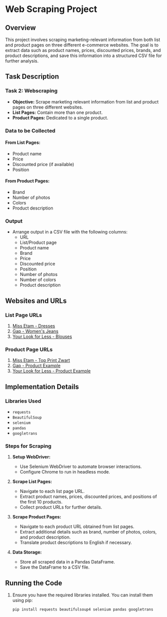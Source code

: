 # Web Scraping Project

## Overview

This project involves scraping marketing-relevant information from both list and product pages on three different e-commerce websites. The goal is to extract data such as product names, prices, discounted prices, brands, and product descriptions, and save this information into a structured CSV file for further analysis.

## Task Description

### Task 2: Webscraping

- **Objective:** Scrape marketing relevant information from list and product pages on three different websites.
- **List Pages:** Contain more than one product.
- **Product Pages:** Dedicated to a single product.

### Data to be Collected

#### From List Pages:
- Product name
- Price
- Discounted price (if available)
- Position

#### From Product Pages:
- Brand
- Number of photos
- Colors
- Product description

### Output
- Arrange output in a CSV file with the following columns:
  - URL
  - List/Product page
  - Product name
  - Brand
  - Price
  - Discounted price
  - Position
  - Number of photos
  - Number of colors
  - Product description

## Websites and URLs

### List Page URLs
1. [Miss Etam - Dresses](https://www.missetam.nl/nl/collectie/jurken/)
2. [Gap - Women's Jeans](https://www.gap.com/browse/category.do?cid=5664&nav=meganav%3AWomen%3ACategories%3AJeans#pageId=0&department=136)
3. [Your Look for Less - Blouses](https://www.your-look-for-less.nl/goedkope-blouses)

### Product Page URLs
1. [Miss Etam - Top Print Zwart](https://www.missetam.nl/nl/3844173/top-print-zwart/)
2. [Gap - Product Example](https://www.gap.com/browse/product.do?pid=794603002&rrec=true&mlink=5001,1,dynamicerror_gapoos1_rr_2&clink=1#pdp-page-content)
3. [Your Look for Less - Product Example](https://www.your-look-for-less.nl/p/99055)

## Implementation Details

### Libraries Used
- `requests`
- `BeautifulSoup`
- `selenium`
- `pandas`
- `googletrans`

### Steps for Scraping

1. **Setup WebDriver:**
   - Use Selenium WebDriver to automate browser interactions.
   - Configure Chrome to run in headless mode.

2. **Scrape List Pages:**
   - Navigate to each list page URL.
   - Extract product names, prices, discounted prices, and positions of the first 10 products.
   - Collect product URLs for further details.

3. **Scrape Product Pages:**
   - Navigate to each product URL obtained from list pages.
   - Extract additional details such as brand, number of photos, colors, and product description.
   - Translate product descriptions to English if necessary.

4. **Data Storage:**
   - Store all scraped data in a Pandas DataFrame.
   - Save the DataFrame to a CSV file.

## Running the Code

1. Ensure you have the required libraries installed. You can install them using pip:
   ```sh
   pip install requests beautifulsoup4 selenium pandas googletrans
